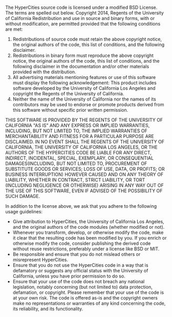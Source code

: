 The HyperCities source code is licensed under a modified BSD License. The terms are spelled out below.
Copyright 2014, Regents of the University of California
Redistribution and use in source and binary forms, with or without modification, are permitted provided that the following conditions are met:

1. Redistributions of source code must retain the above copyright notice, the original authors of the code, this list of conditions, and the following disclaimer.
2. Redistributions in binary form must reproduce the above copyright notice, the original authors of the code, this list of conditions, and the following disclaimer in the documentation and/or other materials provided with the distribution.
3. All advertising materials mentioning features or use of this software must display the following acknowledgement: This product includes software developed by the University of California Los Angeles and copyright the Regents of the University of California.
4. Neither the name of the University of California nor the names of its contributors may be used to endorse or promote products derived from this software without specific prior written permission.

THIS SOFTWARE IS PROVIDED BY THE REGENTS OF THE UNIVERSITY OF CALIFORNIA "AS IS" AND ANY EXPRESS OR IMPLIED WARRANTIES, INCLUDING, BUT NOT LIMITED TO, THE IMPLIED WARRANTIES OF MERCHANTABILITY AND FITNESS FOR A PARTICULAR PURPOSE ARE DISCLAIMED. IN NO EVENT SHALL THE REGENTS OF THE UNIVERSITY OF CALIFORNIA, THE UNIVERSITY OF CALIFORNIA LOS ANGELES, OR THE AUTHORS OF THE HYPERCITIES CODE BE LIABLE FOR ANY DIRECT, INDIRECT, INCIDENTAL, SPECIAL, EXEMPLARY, OR CONSEQUENTIAL DAMAGES(INCLUDING, BUT NOT LIMITED TO, PROCUREMENT OF SUBSTITUTE GOODS OR SERVICES; LOSS OF USE, DATA, OR PROFITS; OR BUSINESS INTERRUPTION) HOWEVER CAUSED AND ON ANY THEORY OF LIABILITY, WHETHER IN CONTRACT, STRICT LIABILITY, OR TORT (INCLUDING NEGLIGENCE OR OTHERWISE) ARISING IN ANY WAY OUT OF THE USE OF THIS SOFTWARE, EVEN IF ADVISED OF THE POSSIBILITY OF SUCH DAMAGE.

In addition to the license above, we ask that you adhere to the following usage guidelines:
* Give attribution to HyperCities, the University of California Los Angeles, and the original authors of the code modules (whether modified or not).
* Whenever you transform, develop, or otherwise modify the code, make it clear that the resulting code has been modified by you. If you enrich or otherwise modify the code, consider publishing the derived code without reuse restrictions, preferably under a license like BSD or MIT. 
* Be responsible and ensure that you do not mislead others or misrepresent HyperCities.
* Ensure that you do not use the HyperCities code in a way that is defamatory or suggests any official status with the University of California, unless you have prior permission to do so.
* Ensure that your use of the code does not breach any national legislation, notably concerning (but not limited to) data protection, defamation, or copyright. Please remember that your use of the code is at your own risk. The code is offered as-is and the copyright owners make no representations or warranties of any kind concerning the code, its reliability, and its functionality.


